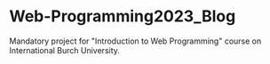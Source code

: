 # Web-Programming2023_Blog
Mandatory project for "Introduction to Web Programming" course on International Burch University.
